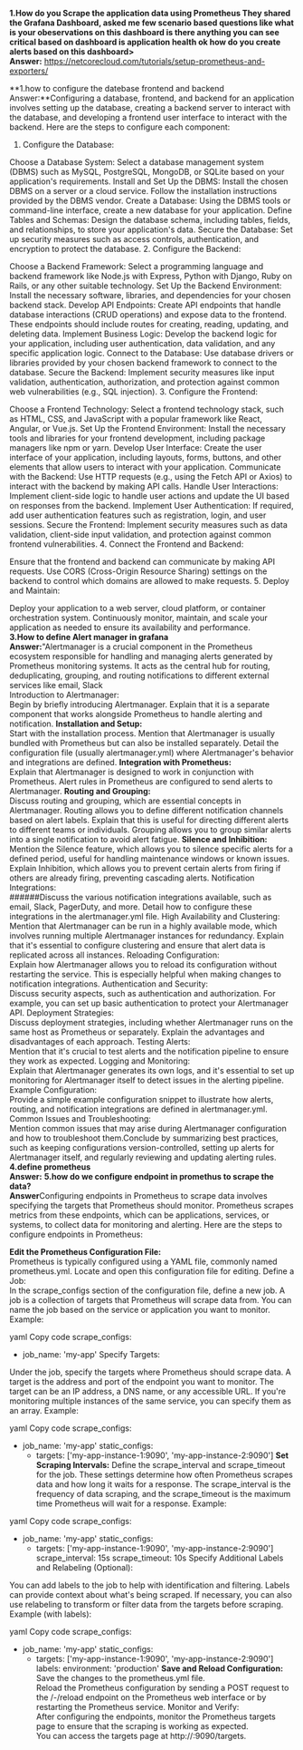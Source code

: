 
**1.How do you Scrape the application data using Prometheus They shared the Grafana Dashboard, asked me few scenario based questions like what is your obeservations on this dashboard is there anything you can see critical based on dashboard is application health ok how do you create alerts based on this dashboard>  
Answer:**  https://netcorecloud.com/tutorials/setup-prometheus-and-exporters/   

**1.how to configure the datebase frontend and backend   
Answer:**Configuring a database, frontend, and backend for an application involves setting up the database, creating a backend server to interact with the database, and developing a frontend user interface to interact with the backend. Here are the steps to configure each component:

1. Configure the Database:

Choose a Database System: Select a database management system (DBMS) such as MySQL, PostgreSQL, MongoDB, or SQLite based on your application's requirements.
Install and Set Up the DBMS: Install the chosen DBMS on a server or a cloud service. Follow the installation instructions provided by the DBMS vendor.
Create a Database: Using the DBMS tools or command-line interface, create a new database for your application.
Define Tables and Schemas: Design the database schema, including tables, fields, and relationships, to store your application's data.
Secure the Database: Set up security measures such as access controls, authentication, and encryption to protect the database.
2. Configure the Backend:

Choose a Backend Framework: Select a programming language and backend framework like Node.js with Express, Python with Django, Ruby on Rails, or any other suitable technology.
Set Up the Backend Environment: Install the necessary software, libraries, and dependencies for your chosen backend stack.
Develop API Endpoints: Create API endpoints that handle database interactions (CRUD operations) and expose data to the frontend. These endpoints should include routes for creating, reading, updating, and deleting data.
Implement Business Logic: Develop the backend logic for your application, including user authentication, data validation, and any specific application logic.
Connect to the Database: Use database drivers or libraries provided by your chosen backend framework to connect to the database.
Secure the Backend: Implement security measures like input validation, authentication, authorization, and protection against common web vulnerabilities (e.g., SQL injection).
3. Configure the Frontend:

Choose a Frontend Technology: Select a frontend technology stack, such as HTML, CSS, and JavaScript with a popular framework like React, Angular, or Vue.js.
Set Up the Frontend Environment: Install the necessary tools and libraries for your frontend development, including package managers like npm or yarn.
Develop User Interface: Create the user interface of your application, including layouts, forms, buttons, and other elements that allow users to interact with your application.
Communicate with the Backend: Use HTTP requests (e.g., using the Fetch API or Axios) to interact with the backend by making API calls.
Handle User Interactions: Implement client-side logic to handle user actions and update the UI based on responses from the backend.
Implement User Authentication: If required, add user authentication features such as registration, login, and user sessions.
Secure the Frontend: Implement security measures such as data validation, client-side input validation, and protection against common frontend vulnerabilities.
4. Connect the Frontend and Backend:

Ensure that the frontend and backend can communicate by making API requests.
Use CORS (Cross-Origin Resource Sharing) settings on the backend to control which domains are allowed to make requests.
5. Deploy and Maintain:

Deploy your application to a web server, cloud platform, or container orchestration system.
Continuously monitor, maintain, and scale your application as needed to ensure its availability and performance.    
**3.How to define Alert manager in grafana   
Answer:**"Alertmanager is a crucial component in the Prometheus ecosystem responsible for handling and managing alerts generated by Prometheus monitoring systems. It acts as the central hub for routing, deduplicating, grouping, and routing notifications to different external services like email, Slack   
Introduction to Alertmanager:   
Begin by briefly introducing Alertmanager. Explain that it is a separate component that works alongside Prometheus to handle alerting and notification.
**Installation and Setup:**     
Start with the installation process. Mention that Alertmanager is usually bundled with Prometheus but can also be installed separately.
Detail the configuration file (usually alertmanager.yml) where Alertmanager's behavior and integrations are defined.
**Integration with Prometheus:**   
Explain that Alertmanager is designed to work in conjunction with Prometheus. Alert rules in Prometheus are configured to send alerts to Alertmanager.
**Routing and Grouping:**      
Discuss routing and grouping, which are essential concepts in Alertmanager.
Routing allows you to define different notification channels based on alert labels. Explain that this is useful for directing different alerts to different teams or individuals.
Grouping allows you to group similar alerts into a single notification to avoid alert fatigue.
**Silence and Inhibition:**   Mention the Silence feature, which allows you to silence specific alerts for a defined period, useful for handling maintenance windows or known issues.
Explain Inhibition, which allows you to prevent certain alerts from firing if others are already firing, preventing cascading alerts.
Notification Integrations:   
######Discuss the various notification integrations available, such as email, Slack, PagerDuty, and more.
Detail how to configure these integrations in the alertmanager.yml file.
High Availability and Clustering:      
Mention that Alertmanager can be run in a highly available mode, which involves running multiple Alertmanager instances for redundancy.
Explain that it's essential to configure clustering and ensure that alert data is replicated across all instances.
Reloading Configuration:      
Explain how Alertmanager allows you to reload its configuration without restarting the service. This is especially helpful when making changes to notification integrations.
Authentication and Security:     
Discuss security aspects, such as authentication and authorization. For example, you can set up basic authentication to protect your Alertmanager API.
Deployment Strategies:   
Discuss deployment strategies, including whether Alertmanager runs on the same host as Prometheus or separately. Explain the advantages and disadvantages of each approach.
Testing Alerts:   
Mention that it's crucial to test alerts and the notification pipeline to ensure they work as expected.
Logging and Monitoring:    
Explain that Alertmanager generates its own logs, and it's essential to set up monitoring for Alertmanager itself to detect issues in the alerting pipeline.
Example Configuration:   
Provide a simple example configuration snippet to illustrate how alerts, routing, and notification integrations are defined in alertmanager.yml.
Common Issues and Troubleshooting:   
Mention common issues that may arise during Alertmanager configuration and how to troubleshoot them.Conclude by summarizing best practices, such as keeping configurations version-controlled, setting up alerts for Alertmanager itself, and regularly reviewing and updating alerting rules.   
**4.define prometheus   
Answer:**
**5.how do we configure endpoint in promethus to scrape the data?   
Answer**Configuring endpoints in Prometheus to scrape data involves specifying the targets that Prometheus should monitor. Prometheus scrapes metrics from these endpoints, which can be applications, services, or systems, to collect data for monitoring and alerting. Here are the steps to configure endpoints in Prometheus:

**Edit the Prometheus Configuration File:**   
Prometheus is typically configured using a YAML file, commonly named prometheus.yml. Locate and open this configuration file for editing.
Define a Job:   
In the scrape_configs section of the configuration file, define a new job. A job is a collection of targets that Prometheus will scrape data from.
You can name the job based on the service or application you want to monitor.
Example:

yaml
Copy code
scrape_configs:
  - job_name: 'my-app'
Specify Targets:

Under the job, specify the targets where Prometheus should scrape data. A target is the address and port of the endpoint you want to monitor.
The target can be an IP address, a DNS name, or any accessible URL. If you're monitoring multiple instances of the same service, you can specify them as an array.
Example:

yaml
Copy code
scrape_configs:
  - job_name: 'my-app'
    static_configs:
      - targets: ['my-app-instance-1:9090', 'my-app-instance-2:9090']
**Set Scraping Intervals:**
Define the scrape_interval and scrape_timeout for the job. These settings determine how often Prometheus scrapes data and how long it waits for a response.
The scrape_interval is the frequency of data scraping, and the scrape_timeout is the maximum time Prometheus will wait for a response.
Example:

yaml
Copy code
scrape_configs:
  - job_name: 'my-app'
    static_configs:
      - targets: ['my-app-instance-1:9090', 'my-app-instance-2:9090']
    scrape_interval: 15s
    scrape_timeout: 10s
Specify Additional Labels and Relabeling (Optional):

You can add labels to the job to help with identification and filtering. Labels can provide context about what's being scraped.
If necessary, you can also use relabeling to transform or filter data from the targets before scraping.
Example (with labels):

yaml
Copy code
scrape_configs:
  - job_name: 'my-app'
    static_configs:
      - targets: ['my-app-instance-1:9090', 'my-app-instance-2:9090']
    labels:
      environment: 'production'
**Save and Reload Configuration:** Save the changes to the prometheus.yml file.   
Reload the Prometheus configuration by sending a POST request to the /-/reload endpoint on the Prometheus web interface or by restarting the Prometheus service.
Monitor and Verify:   
After configuring the endpoints, monitor the Prometheus targets page to ensure that the scraping is working as expected.   
You can access the targets page at http://<prometheus-host>:9090/targets.   
